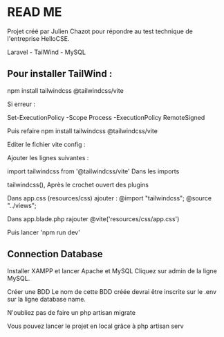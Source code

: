 # READ ME

Projet créé par Julien Chazot pour répondre au test technique de l'entreprise HelloCSE.

Laravel - TailWind - MySQL

## Pour installer TailWind :

npm install tailwindcss @tailwindcss/vite

Si erreur :

Set-ExecutionPolicy -Scope Process -ExecutionPolicy RemoteSigned

Puis refaire npm install tailwindcss @tailwindcss/vite

Editer le fichier vite config :

Ajouter les lignes suivantes :

import tailwindcss from '@tailwindcss/vite'
Dans les imports

tailwindcss(),
Après le crochet ouvert des plugins

Dans app.css (resources/css) ajouter :
@import "tailwindcss";
@source "../views";

Dans app.blade.php rajouter @vite('resources/css/app.css')

Puis lancer 'npm run dev'

## Connection Database

Installer XAMPP et lancer Apache et MySQL
Cliquez sur admin de la ligne MySQL.

Créer une BDD
Le nom de cette BDD créée devrai être inscrite sur le .env sur la ligne database name.

N'oubliez pas de faire un php artisan migrate 

Vous pouvez lancer le projet en local grâce à php artisan serv
